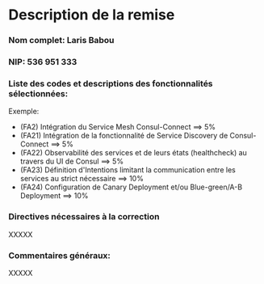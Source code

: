 # Description de la remise

### Nom complet: Laris Babou
### NIP: 536 951 333
### Liste des codes et descriptions des fonctionnalités sélectionnées:
Exemple:
- (FA2) Intégration du Service Mesh Consul-Connect ==> 5%
- (FA21) Intégration de la fonctionnalité de Service Discovery de Consul-Connect ==> 5%
- (FA22) Observabilité des services et de leurs états (healthcheck) au travers du UI de Consul ==> 5%
- (FA23) Définition d'Intentions limitant la communication entre les services au strict nécessaire ==> 10%
- (FA24) Configuration de Canary Deployment et/ou Blue-green/A-B Deployment ==> 10%

### Directives nécessaires à la correction
XXXXX

### Commentaires généraux:
XXXXX